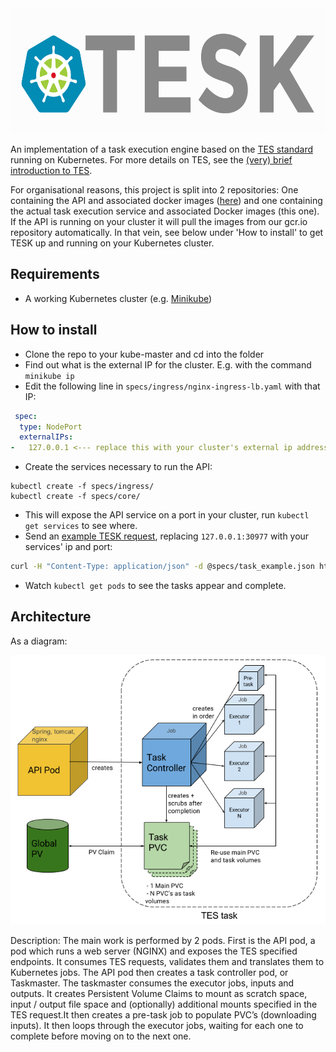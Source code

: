 <img src="docs/TESKlogowfont.png" height="200">

An implementation of a task execution engine based on the [TES standard](https://github.com/ga4gh/task-execution-schemas) running on Kubernetes. For more details on TES, see the [(very) brief introduction to TES](tesintro.md).

For organisational reasons, this project is split into 2 repositories: One containing the API and associated docker images ([here](https://github.com/EMBL-EBI-TSI/tesk-api)) and one containing the actual task execution service and associated Docker images (this one). If the API is running on your cluster it will pull the images from our gcr.io repository automatically. In that vein, see below under 'How to install' to get TESK up and running on your Kubernetes cluster.

## Requirements
-   A working Kubernetes cluster (e.g. [Minikube](https://github.com/kubernetes/minikube))

## How to install
-   Clone the repo to your kube-master and cd into the folder
-   Find out what is the external IP for the cluster. E.g. with the command `minikube ip`
-   Edit the following line in `specs/ingress/nginx-ingress-lb.yaml` with that IP:

```yaml
 spec:
  type: NodePort
  externalIPs:
-   127.0.0.1 <--- replace this with your cluster's external ip address

```

-   Create the services necessary to run the API:

```
kubectl create -f specs/ingress/
kubectl create -f specs/core/
```
-   This will expose the API service on a port in your cluster, run `kubectl get services` to see where.
-   Send an [example TESK request](https://github.com/EMBL-EBI-TSI/TESK/blob/master/specs/task_example.json), replacing `127.0.0.1:30977` with your services' ip and port:

```bash
curl -H "Content-Type: application/json" -d @specs/task_example.json http://127.0.0.1:30977/v1/tasks
```
-   Watch `kubectl get pods` to see the tasks appear and complete.

## Architecture
As a diagram:

![TESK architecture](docs/architecture.png)

Description: The main work is performed by 2 pods. First is the API pod, a pod which runs a web server (NGINX) and exposes the TES specified endpoints. It consumes TES requests, validates them and translates them to Kubernetes jobs. The API pod then creates a task controller pod, or Taskmaster. The taskmaster consumes the executor jobs, inputs and outputs. It creates Persistent Volume Claims to mount as scratch space, input / output file space and (optionally) additional mounts specified in the TES request.It then creates a pre-task job to populate PVC’s (downloading inputs). It then loops through the executor jobs, waiting for each one to complete before moving on to the next one.

